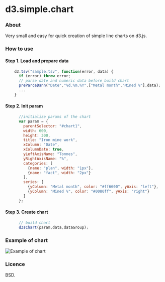 # d3.simple.chart

### About
Very small and easy for quick creation of simple line charts on d3.js.

### How to use
#### Step 1. Load and prepare data
```js
    d3.tsv("sample.tsv", function(error, data) {
      if (error) throw error;
      // parse date and numeric data before build chart
      preParceDann("Date","%d.%m.%Y",["Metal month","Mined %"],data);
      ...
    }
```
#### Step 2. Init param
```js
      //initialize params of the chart
      var param = {
        parentSelector: "#chart1",
        width: 600,
        height: 300,
        title: "Iron mine work",
        xColumn: "Date",
        xColumnDate: true,
        yLeftAxisName: "Tonnes",
        yRightAxisName: "%",
        categories: [
          {name: "plan", width: "1px"},
          {name: "fact", width: "2px"}
        ],
        series: [
          {yColumn: "Metal month", color: "#ff6600", yAxis: "left"},
          {yColumn: "Mined %", color: "#0080ff", yAxis: "right"}
        ]
      };
```
#### Step 3. Create chart
```js
      // build chart
      d3sChart(param,data,dataGroup);
```
### Example of chart
![Example of chart](https://cloud.githubusercontent.com/assets/20028214/16200289/8118c198-372e-11e6-89b5-da5072c648da.png)

### Licence
BSD.
